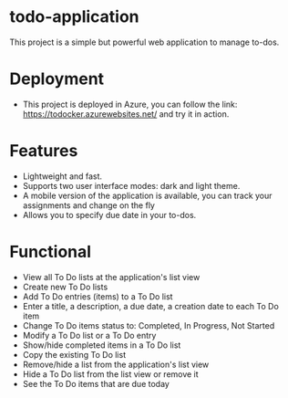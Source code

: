 # todo-application
This project is a simple but powerful web application to manage to-dos.
# Deployment
* This project is deployed in Azure, you can follow the link: https://todocker.azurewebsites.net/ and try it in action.
# Features
* Lightweight and fast.
* Supports two user interface modes: dark and light theme.
* A mobile version of the application is available, you can track your assignments and change on the fly
* Allows you to specify due date in your to-dos.
# Functional
* View all To Do lists at the application's list view
* Create new To Do lists
* Add To Do entries (items) to a To Do list
* Enter a title, a description, a due date, a creation date to each To Do item
* Change To Do items status to: Completed, In Progress, Not Started
* Modify a To Do list or a To Do entry
* Show/hide completed items in a To Do list
* Copy the existing To Do list
* Remove/hide a list from the application's list view
* Hide a To Do list from the list view or remove it
* See the To Do items that are due today

